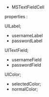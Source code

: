 - MSTextFieldCell

properties :

UILabel;

- usernameLabel
- passwordLabel

UITextField;

- usernameField
- passwordField

UIColor;

- selectedColor;
- normalColor;